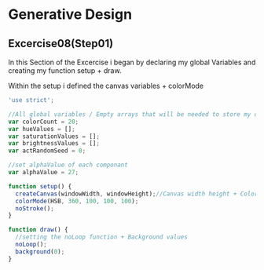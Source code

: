 # Generative Design

##  Excercise08(Step01)

In this Section of the Excercise i began by declaring my global Variables and creating my function setup + draw.

Within the setup i defined the canvas variables + colorMode

```js
'use strict';

//All global variables / Empty arrays that will be needed to store my color data
var colorCount = 20;
var hueValues = [];
var saturationValues = [];
var brightnessValues = [];
var actRandomSeed = 0;

//set alphaValue of each componant
var alphaValue = 27;

function setup() {
  createCanvas(windowWidth, windowHeight);//Canvas width height + ColorMode
  colorMode(HSB, 360, 100, 100, 100);
  noStroke();
}

function draw() {
  //setting the noLoop function + Background values
  noLoop();
  background(0);
}


```
